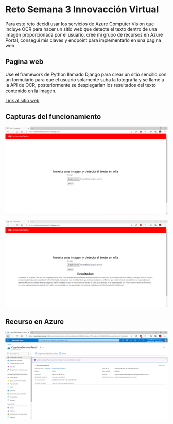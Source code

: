 # Reto Semana 3 Innovacción Virtual


Para este reto decidí usar los servicios de Azure Computer Vision que incluye OCR para hacer un sitio web que detecte el texto dentro de una imagen proporcionada por el usuario, cree mi grupo de recursos en Azure Portal, conseguí mis claves y endpoint para implementarlo en una pagina web.

## Pagina web
Use el framework de Python llamado Django para crear un sitio sencillo con un formulario para que el usuario solamente suba la fotografía y se llame a la API de OCR, posteriormente se desplegarían los resultados del texto contenido en la imagen.

[Link al sitio web](https://retotresinnovaccion.herokuapp.com/)

## Capturas del funcionamiento

![Vista del sitio web.](./pics/web.PNG)

![Resultados.](./pics/resultados.PNG)

## Recurso en Azure
![Azure.](./pics/portal.PNG)
